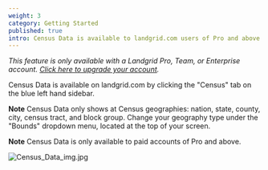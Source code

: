 ```yaml
---
weight: 3
category: Getting Started
published: true
intro: Census Data is available to landgrid.com users of Pro and above.
---
```

_This feature is only available with a Landgrid Pro, Team, or Enterprise account. [Click here to upgrade your account](https://landgrid.com/plans)._

Census Data is available on landgrid.com by clicking the "Census" tab on the blue left hand sidebar.

**Note** Census Data only shows at Census geographies: nation, state, county, city, census tract, and block group. Change your geography type under the "Bounds" dropdown menu, located at the top of your screen.

**Note** Census Data is only available to paid accounts of Pro and above.


![Census_Data_img.jpg]({{site.baseurl}}/img/Census_Data_img.jpg)
